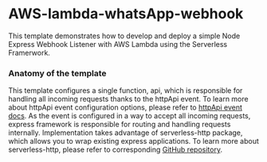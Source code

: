 # AWS-lambda-whatsApp-webhook

This template demonstrates how to develop and deploy a simple Node Express Webhook Listener with AWS Lambda using the Serverless Framerwork.

### Anatomy of the template

This template configures a single function, api, which is responsible for handling all incoming requests thanks to the httpApi event. To learn more about httpApi event configuration options, please refer to [httpApi event docs](https://www.serverless.com/framework/docs/providers/aws/events/http-api/). As the event is configured in a way to accept all incoming requests, express framework is responsible for routing and handling requests internally. Implementation takes advantage of serverless-http package, which allows you to wrap existing express applications. To learn more about serverless-http, please refer to corresponding [GitHub repository](https://github.com/dougmoscrop/serverless-http).